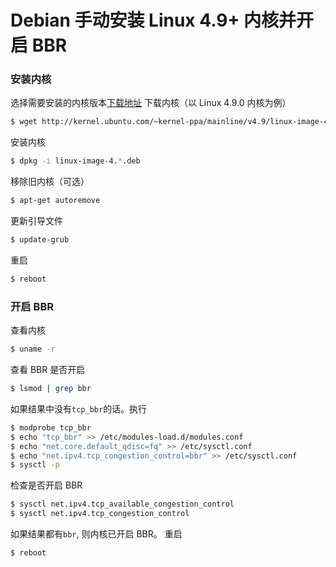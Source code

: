 # Debian 手动安装 Linux 4.9+ 内核并开启 BBR

### 安装内核
选择需要安装的内核版本[下载地址](http://kernel.ubuntu.com/~kernel-ppa/mainline)
下载内核（以 Linux 4.9.0 内核为例）
```bash
$ wget http://kernel.ubuntu.com/~kernel-ppa/mainline/v4.9/linux-image-4.9.0-040900-generic_4.9.0-040900.201612111631_amd64.deb
```
安装内核
```bash
$ dpkg -i linux-image-4.*.deb
```
移除旧内核（可选）
```bash
$ apt-get autoremove
```
更新引导文件
```bash
$ update-grub
```
重启
```bash
$ reboot
```
### 开启 BBR
查看内核
```bash
$ uname -r 
```
查看 BBR 是否开启
```bash
$ lsmod | grep bbr
```
如果结果中没有`tcp_bbr`的话。执行
```bash
$ modprobe tcp_bbr
$ echo "tcp_bbr" >> /etc/modules-load.d/modules.conf
$ echo "net.core.default_qdisc=fq" >> /etc/sysctl.conf
$ echo "net.ipv4.tcp_congestion_control=bbr" >> /etc/sysctl.conf
$ sysctl -p
```
检查是否开启 BBR
```bash
$ sysctl net.ipv4.tcp_available_congestion_control
$ sysctl net.ipv4.tcp_congestion_control
```
如果结果都有`bbr`, 则内核已开启 BBR。
重启
```bash
$ reboot
```
